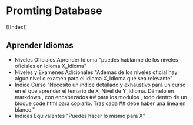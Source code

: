 # Promting Database

[[Index]]

## Aprender Idiomas

* Niveles Oficiales Aprender Idioma "puedes hablarme de los niveles oficiales en idioma X_Idioma"
* Niveles y Examenes Adicionales "Ademas de los niveles oficial hay algun nivel o examen para el idioma X_Idioma que sea relevante"
* Indice Curso "Necesito un indice detallado y exhaustivo para un curso en el que aprender el temario de X_Nivel de Y_Idioma. Dámelo en markdown , con encabezados ## para los modulos , todo dentro de un bloque code html para copiarlo. Tras cada ## debe haber una linea en blanco."
* Indices Equivalentes "Puedes hacer lo mismo para X"